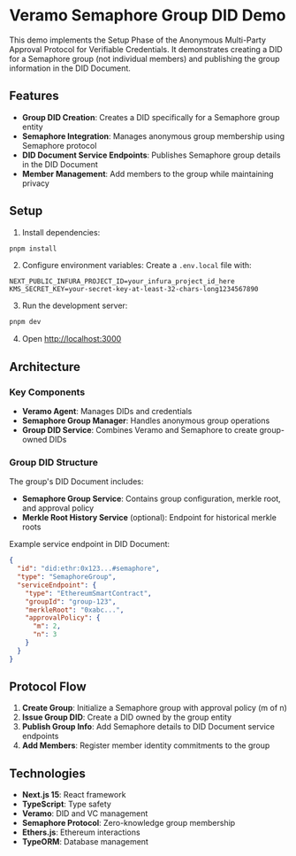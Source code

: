 # Veramo Semaphore Group DID Demo

This demo implements the Setup Phase of the Anonymous Multi-Party Approval Protocol for Verifiable Credentials. It demonstrates creating a DID for a Semaphore group (not individual members) and publishing the group information in the DID Document.

## Features

- **Group DID Creation**: Creates a DID specifically for a Semaphore group entity
- **Semaphore Integration**: Manages anonymous group membership using Semaphore protocol
- **DID Document Service Endpoints**: Publishes Semaphore group details in the DID Document
- **Member Management**: Add members to the group while maintaining privacy

## Setup

1. Install dependencies:
```bash
pnpm install
```

2. Configure environment variables:
Create a `.env.local` file with:
```env
NEXT_PUBLIC_INFURA_PROJECT_ID=your_infura_project_id_here
KMS_SECRET_KEY=your-secret-key-at-least-32-chars-long1234567890
```

3. Run the development server:
```bash
pnpm dev
```

4. Open [http://localhost:3000](http://localhost:3000)

## Architecture

### Key Components

- **Veramo Agent**: Manages DIDs and credentials
- **Semaphore Group Manager**: Handles anonymous group operations
- **Group DID Service**: Combines Veramo and Semaphore to create group-owned DIDs

### Group DID Structure

The group's DID Document includes:
- **Semaphore Group Service**: Contains group configuration, merkle root, and approval policy
- **Merkle Root History Service** (optional): Endpoint for historical merkle roots

Example service endpoint in DID Document:
```json
{
  "id": "did:ethr:0x123...#semaphore",
  "type": "SemaphoreGroup",
  "serviceEndpoint": {
    "type": "EthereumSmartContract",
    "groupId": "group-123",
    "merkleRoot": "0xabc...",
    "approvalPolicy": {
      "m": 2,
      "n": 3
    }
  }
}
```

## Protocol Flow

1. **Create Group**: Initialize a Semaphore group with approval policy (m of n)
2. **Issue Group DID**: Create a DID owned by the group entity
3. **Publish Group Info**: Add Semaphore details to DID Document service endpoints
4. **Add Members**: Register member identity commitments to the group

## Technologies

- **Next.js 15**: React framework
- **TypeScript**: Type safety
- **Veramo**: DID and VC management
- **Semaphore Protocol**: Zero-knowledge group membership
- **Ethers.js**: Ethereum interactions
- **TypeORM**: Database management
